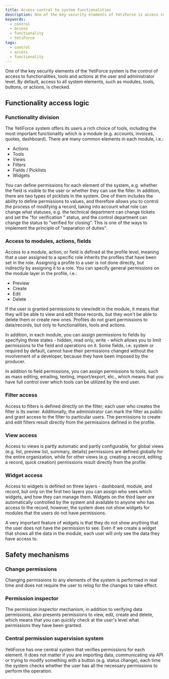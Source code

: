 ```yaml
---
title: Access control to system functionalities
description: One of the key security elements of YetiForce is access control to functionalities, tools, and actions available in the system.
keywords:
  - control
  - access
  - functionality
  - YetiForce
tags:
  - control
  - access
  - functionality
---
```


One of the key security elements of the YetiForce system is the control of access to functionalities, tools and actions at the user and administrator level. By default, access to all system elements, such as modules, tools, buttons, or actions, is checked.

## Functionality access logic

### Functionality division

The YetiForce system offers its users a rich choice of tools, including the most important functionality which is a module (e.g. accounts, invoices, quotes, dashboard). There are many common elements in each module, i.e.:

- Actions
- Tools
- Views
- Filters
- Fields / Picklists
- Widgets

You can define permissions for each element of the system, e.g. whether the field is visible to the user or whether they can use the filter. In addition, there are two types of picklists in the system. One of them includes the ability to define permissions to values, and therefore allows you to control the process of modifying a record, taking into account what role can change what statuses, e.g. the technical department can change tickets and set the "for verification " status, and the control department can change the status to "verified for closing". This is one of the ways to implement the principle of "separation of duties".

### Access to modules, actions, fields

Access to a module, action, or field is defined at the profile level, meaning that a user assigned to a specific role inherits the profiles that have been set in the role. Assigning a profile to a user is not done directly, but indirectly by assigning it to a role.
You can specify general permissions on the module layer in the profile, i.e.:

- Preview
- Create
- Edit
- Delete

If the user is granted permissions to view/edit in the module, it means that they will be able to view and edit these records, but they won't be able to delete them or create new ones. Profiles do not grant permissions to data/records, but only to functionalities, tools and actions.

In addition, in each module, you can assign permissions to fields by specifying three states - hidden, read only, write - which allows you to limit permissions to the field and operations on it. Some fields, i.e. system or required by default, cannot have their permissions changed without the involvement of a developer, because they have been imposed by the producer.

In addition to field permissions, you can assign permissions to tools, such as mass editing, emailing, texting, import/export, etc., which means that you have full control over which tools can be utilized by the end user.

### Filter access

Access to filters is defined directly on the filter; each user who creates the filter is its owner. Additionally, the administrator can mark the filter as public and grant access to the filter to particular users. The permissions to create and edit filters result directly from the permissions defined in the profile.

### View access

Access to views is partly automatic and partly configurable, for global views (e.g. list, preview list, summary, details) permissions are defined globally for the entire organization, while for other views (e.g. creating a record, editing a record, quick creation) permissions result directly from the profile.

### Widget access

Access to widgets is defined on three layers - dashboard, module, and record, but only on the first two layers you can assign who sees which widgets, and how they can manage them. Widgets on the third layer are automatically controlled by the system and available to anyone who has access to the record, however, the system does not show widgets for modules that the users do not have permissions.

A very important feature of widgets is that they do not show anything that the user does not have the permission to see. Even if we create a widget that shows all the data in the module, each user will only see the data they have access to.

## Safety mechanisms

### Change permissions

Changing permissions to any elements of the system is performed in real time and does not require the user to relog for the changes to take effect.

### Permission inspector

The permission inspector mechanism, in addition to verifying data permissions, also presents permissions to view, edit, create and delete, which means that you can quickly check at the user's level what permissions they have been granted.

### Central permission supervision system

YetiForce has one central system that verifies permissions for each element. It does not matter if you are importing data, communicating via API or trying to modify something with a button (e.g. status change), each time the system checks whether the user has all the necessary permissions to perform the operation.
